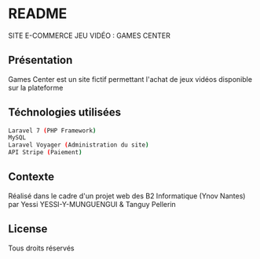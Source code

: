 # README

SITE E-COMMERCE JEU VIDÉO : GAMES CENTER

## Présentation

Games Center est un site fictif permettant l'achat de jeux vidéos disponible sur la plateforme



## Téchnologies utilisées

```bash
Laravel 7 (PHP Framework)
MySQL
Laravel Voyager (Administration du site)
API Stripe (Paiement)
```

## Contexte
Réalisé dans le cadre d'un projet web des B2 Informatique (Ynov Nantes)
par Yessi YESSI-Y-MUNGUENGUI & Tanguy Pellerin

## License
Tous droits réservés 
